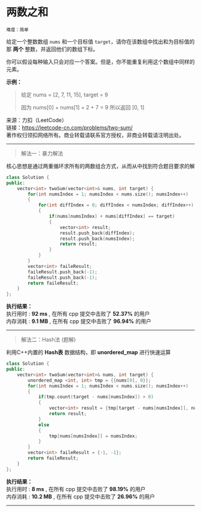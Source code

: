 # 两数之和 #  
`难度：简单`  

给定一个整数数组 `nums` 和一个目标值 `target`，请你在该数组中找出和为目标值的那 **两个** 整数，并返回他们的数组下标。

你可以假设每种输入只会对应一个答案。但是，你不能重复利用这个数组中同样的元素。

**示例：**  
>给定 nums = [2, 7, 11, 15], target = 9
>
>因为 nums[0] + nums[1] = 2 + 7 = 9
>所以返回 [0, 1]

来源：力扣（LeetCode）  
链接：https://leetcode-cn.com/problems/two-sum/  
著作权归领扣网络所有。商业转载请联系官方授权，非商业转载请注明出处。  

---  
>解法一：暴力解法  

核心思想是通过两重循环求所有的两数组合方式，从而从中找到符合题目要求的解
```C++
class Solution {
public:
    vector<int> twoSum(vector<int>& nums, int target) {
        for(int numsIndex = 1; numsIndex < nums.size(); numsIndex++)
        {
            for(int diffIndex = 0; diffIndex < numsIndex; diffIndex++)
            {
                if(nums[numsIndex] + nums[diffIndex] == target)
                {
                    vector<int> result;
                    result.push_back(diffIndex);
                    result.push_back(numsIndex);
                    return result;
                }
            }
        }
        vector<int> faileResult;
        faileResult.push_back(-1);
        faileResult.push_back(-1);
        return faileResult;
    }
};
```  
**执行结果：**  
执行用时 : **92 ms** , 在所有 cpp 提交中击败了 **52.37%** 的用户  
内存消耗 : **9.1 MB** , 在所有 cpp 提交中击败了 **96.94%** 的用户  

---
>解法二：Hash法 (题解)

利用C++内置的 **Hash表** 数据结构，即 **unordered_map** 进行快速运算  
```C++
class Solution {
public:
    vector<int> twoSum(vector<int>& nums, int target) {
        unordered_map <int, int> tmp = {{nums[0], 0}};
        for(int numsIndex = 1; numsIndex < nums.size(); numsIndex++)
        {
            if(tmp.count(target - nums[numsIndex]) > 0)
            {
                vector<int> result = {tmp[target - nums[numsIndex]], numsIndex};
                return result;
            }
            else
            {
                tmp[nums[numsIndex]] = numsIndex;
            }
        }
        vector<int> faileResult = {-1, -1};
        return faileResult;
    }
};
```
**执行结果：**  
执行用时 : **8 ms** , 在所有 cpp 提交中击败了 **98.19%** 的用户  
内存消耗 : **10.2 MB** , 在所有 cpp 提交中击败了 **26.96%** 的用户  

---